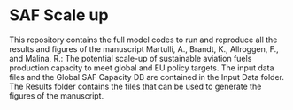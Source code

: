 # SAF Scale up 
This repository contains the full model codes to run and reproduce all the results and figures of the manuscript Martulli, A., Brandt, K., Allroggen, F., and Malina, R.: The potential scale-up of sustainable aviation fuels production capacity to meet global and EU policy targets.
The input data files and the Global SAF Capacity DB are contained in the Input Data folder. The Results folder contains the files that can be used to generate the figures of the manuscript.



